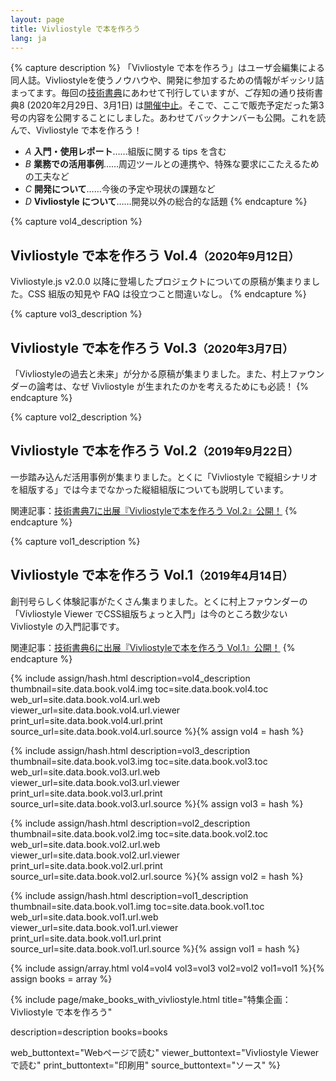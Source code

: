 ```yaml
---
layout: page
title: Vivliostyle で本を作ろう
lang: ja
---
```



{% capture description %}
「Vivliostyle で本を作ろう」はユーザ会編集による同人誌。Vivliostyleを使うノウハウや、開発に参加するための情報がギッシリ詰まってます。毎回の[技術書典](https://techbookfest.org/)にあわせて刊行していますが、ご存知の通り技術書典8 (2020年2月29日、3月1日) は[開催中止](https://techbookfest.org/event/tbf08)。そこで、ここで販売予定だった第3号の内容を公開することにしました。あわせてバックナンバーも公開。これを読んで、Vivliostyle で本を作ろう！

- <i class="toc__type">A</i> **入門・使用レポート**……組版に関する tips を含む
- <i class="toc__type">B</i> **業務での活用事例**……周辺ツールとの連携や、特殊な要求にこたえるための工夫など
- <i class="toc__type">C</i> **開発について**……今後の予定や現状の課題など
- <i class="toc__type">D</i> **Vivliostyle について**……開発以外の総合的な話題
{% endcapture %}


{% capture vol4_description %}
## Vivliostyle で本を作ろう Vol.4<small>（2020年9月12日）</small>

Vivliostyle.js v2.0.0 以降に登場したプロジェクトについての原稿が集まりました。CSS 組版の知見や FAQ は役立つこと間違いなし。
{% endcapture %}


{% capture vol3_description %}
## Vivliostyle で本を作ろう Vol.3<small>（2020年3月7日）</small>

「Vivliostyleの過去と未来」が分かる原稿が集まりました。また、村上ファウンダーの論考は、なぜ Vivliostyle が生まれたのかを考えるためにも必読！
{% endcapture %}


{% capture vol2_description %}
## Vivliostyle で本を作ろう Vol.2<small>（2019年9月22日）</small>

一歩踏み込んだ活用事例が集まりました。とくに「Vivliostyle で縦組シナリオを組版する」では今までなかった縦組組版についても説明しています。

関連記事：[技術書典7に出展『Vivliostyleで本を作ろう Vol.2』公開！](/ja/blog/2019/09/25/make-books-with-vivliostyle-vol2/)
{% endcapture %}


{% capture vol1_description %}
## Vivliostyle で本を作ろう Vol.1<small>（2019年4月14日）</small>

創刊号らしく体験記事がたくさん集まりました。とくに村上ファウンダーの「Vivliostyle Viewer でCSS組版ちょっと入門」は今のところ数少ない Vivliostyle の入門記事です。

関連記事：[技術書典6に出展『Vivliostyleで本を作ろう Vol.1』公開！](/ja/blog/2019/05/06/make-books-with-vivliostyle-vol1/)
{% endcapture %}


{% include assign/hash.html
  description=vol4_description
  thumbnail=site.data.book.vol4.img
  toc=site.data.book.vol4.toc
  web_url=site.data.book.vol4.url.web
  viewer_url=site.data.book.vol4.url.viewer
  print_url=site.data.book.vol4.url.print
  source_url=site.data.book.vol4.url.source
%}{% assign vol4 = hash %}


{% include assign/hash.html
  description=vol3_description
  thumbnail=site.data.book.vol3.img
  toc=site.data.book.vol3.toc
  web_url=site.data.book.vol3.url.web
  viewer_url=site.data.book.vol3.url.viewer
  print_url=site.data.book.vol3.url.print
  source_url=site.data.book.vol3.url.source
%}{% assign vol3 = hash %}


{% include assign/hash.html
  description=vol2_description
  thumbnail=site.data.book.vol2.img
  toc=site.data.book.vol2.toc
  web_url=site.data.book.vol2.url.web
  viewer_url=site.data.book.vol2.url.viewer
  print_url=site.data.book.vol2.url.print
  source_url=site.data.book.vol2.url.source
%}{% assign vol2 = hash %}


{% include assign/hash.html
  description=vol1_description
  thumbnail=site.data.book.vol1.img
  toc=site.data.book.vol1.toc
  web_url=site.data.book.vol1.url.web
  viewer_url=site.data.book.vol1.url.viewer
  print_url=site.data.book.vol1.url.print
  source_url=site.data.book.vol1.url.source
%}{% assign vol1 = hash %}


{% include assign/array.html
  vol4=vol4
  vol3=vol3
  vol2=vol2
  vol1=vol1
%}{% assign books = array %}


{% include page/make_books_with_vivliostyle.html
  title="特集企画：Vivliostyle で本を作ろう"

  description=description
  books=books

  web_buttontext="Webページで読む"
  viewer_buttontext="Vivliostyle Viewer で読む"
  print_buttontext="印刷用"
  source_buttontext="ソース"
%}
